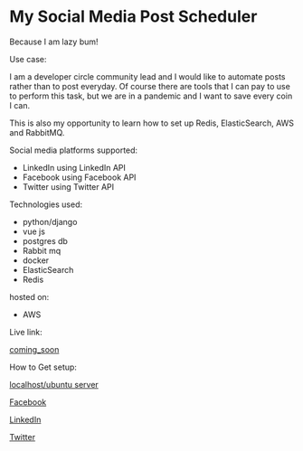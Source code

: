 # My Social Media Post Scheduler

Because I am lazy bum!

Use case:

I am a developer circle community lead and I would like to automate posts rather than to post everyday. Of course there are tools that I can pay to use to perform this task, but we are in a pandemic and I want to save every coin I can.

This is also my opportunity to learn how to set up Redis, ElasticSearch, AWS and RabbitMQ.

Social media platforms supported:
- LinkedIn using LinkedIn API
- Facebook using Facebook API
- Twitter using Twitter API

Technologies used:

- python/django
- vue js 
- postgres db
- Rabbit mq
- docker
- ElasticSearch
- Redis

hosted on:
- AWS
    
Live link:

[coming_soon](www.coming_soon.com)

How to Get setup:

[localhost/ubuntu server]()

[Facebook]()

[LinkedIn]()

[Twitter]()